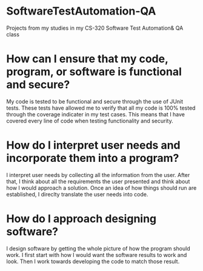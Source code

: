 # SoftwareTestAutomation-QA
Projects from my studies in my CS-320 Software Test Automation&amp; QA class

# How can I ensure that my code, program, or software is functional and secure?
My code is tested to be functional and secure through the use of JUnit tests. These tests have allowed me to verify that all my code is 100% tested through the coverage indicater in my test cases. This means that I have covered every line of code when testing functionality and security.

# How do I interpret user needs and incorporate them into a program?
I interpret user needs by collecting all the information from the user. After that, I think about all the requirements the user presented and think about how I would approach a solution. Once an idea of how things should run are established, I direclty translate the user needs into code.
 
# How do I approach designing software?
I design software by getting the whole picture of how the program should work. I first start with how I would want the software results to work and look. Then I work towards developing the code to match those result.
